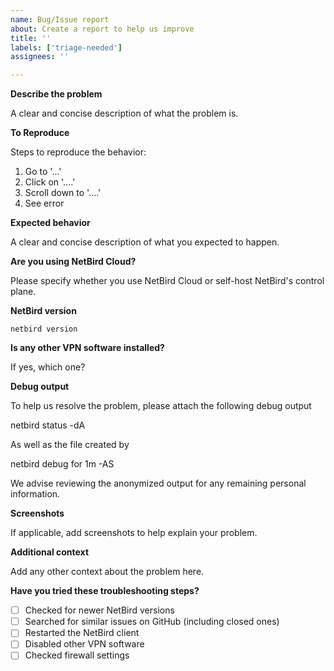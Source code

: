 ```yaml
---
name: Bug/Issue report
about: Create a report to help us improve
title: ''
labels: ['triage-needed']
assignees: ''

---
```


**Describe the problem**

A clear and concise description of what the problem is.

**To Reproduce**

Steps to reproduce the behavior:
1. Go to '...'
2. Click on '....'
3. Scroll down to '....'
4. See error

**Expected behavior**

A clear and concise description of what you expected to happen.

**Are you using NetBird Cloud?**

Please specify whether you use NetBird Cloud or self-host NetBird's control plane.

**NetBird version**

`netbird version`

**Is any other VPN software installed?**

If yes, which one?

**Debug output**

To help us resolve the problem, please attach the following debug output

  netbird status -dA

As well as the file created by

  netbird debug for 1m -AS

  
We advise reviewing the anonymized output for any remaining personal information.

**Screenshots**

If applicable, add screenshots to help explain your problem.

**Additional context**

Add any other context about the problem here.

**Have you tried these troubleshooting steps?**
- [ ] Checked for newer NetBird versions
- [ ] Searched for similar issues on GitHub (including closed ones)
- [ ] Restarted the NetBird client
- [ ] Disabled other VPN software
- [ ] Checked firewall settings
